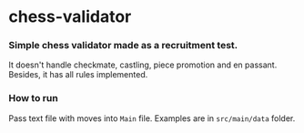 # chess-validator
### Simple chess validator made as a recruitment test.
It doesn't handle checkmate, castling, piece promotion and en passant. 
Besides, it has all rules implemented.

### How to run
Pass text file with moves into `Main` file. Examples are in `src/main/data` folder.